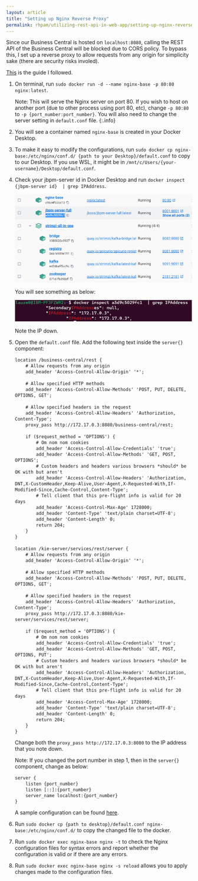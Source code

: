 ```yaml
---
layout: article
title: "Setting up Nginx Reverse Proxy"
permalink: rhpam/utilizing-rest-api-in-web-app/setting-up-nginx-reverse-proxy
---
```


Since our Business Central is hosted on `localhost:8080`, calling the REST API of the Business Central will be blocked due to CORS policy. To bypass this, I set up a reverse proxy to allow requests from any origin for simplicity sake (there are security risks involed).

[This](https://www.youtube.com/watch?v=ZmH1L1QeNHk&ab_channel=CameronMcKenzie) is the guide I followed.

1.  On terminal, run `sudo docker run -d --name nginx-base -p 80:80 nginx:latest`.

    Note: This will serve the Nginx server on port 80. If you wish to host on another port (due to other process using port 80, etc), change `-p 80:80` to `-p {port_number:port_number}`. You will also need to change the server setting in `default.conf` file.
    {:.info}

2.  You will see a container named `nginx-base` is created in your Docker Desktop.

3.  To make it easy to modify the configurations, run `sudo docker cp nginx-base:/etc/nginx/conf.d/ {path to your Desktop}/default.conf` to copy to our Desktop. If you use WSL, it might be in `/mnt/c/Users/{your-username}/Desktop/default.conf`.

4.  Check your jbpm-server id in Docker Desktop and run `docker inspect {jbpm-server id}  | grep IPAddress`.

    ![jbpm-server-id](../assets/images/business-central/docker/jbpm-server-id.png)

    You will see something as below:

    ![jbpm-server-grep-ip](../assets/images/business-central/docker/jbpm-server-grep-ip.png)

    Note the IP down.

5.  Open the `default.conf` file. Add the following text inside the `server{}` component:

    ```
    location /business-central/rest {
        # Allow requests from any origin
        add_header 'Access-Control-Allow-Origin' '*';

        # Allow specified HTTP methods
        add_header 'Access-Control-Allow-Methods' 'POST, PUT, DELETE, OPTIONS, GET';

        # Allow specified headers in the request
        add_header 'Access-Control-Allow-Headers' 'Authorization, Content-Type';
        proxy_pass http://172.17.0.3:8080/business-central/rest;

        if ($request_method = 'OPTIONS') {
            # Om nom nom cookies
            add_header 'Access-Control-Allow-Credentials' 'true';
            add_header 'Access-Control-Allow-Methods' 'GET, POST, OPTIONS';
            # Custom headers and headers various browsers *should* be OK with but aren't
            add_header 'Access-Control-Allow-Headers' 'Authorization, DNT,X-CustomHeader,Keep-Alive,User-Agent,X-Requested-With,If-Modified-Since,Cache-Control,Content-Type';
            # Tell client that this pre-flight info is valid for 20 days
            add_header 'Access-Control-Max-Age' 1728000;
            add_header 'Content-Type' 'text/plain charset=UTF-8';
            add_header 'Content-Length' 0;
            return 204;
        }
    }

    location /kie-server/services/rest/server {
        # Allow requests from any origin
        add_header 'Access-Control-Allow-Origin' '*';

        # Allow specified HTTP methods
        add_header 'Access-Control-Allow-Methods' 'POST, PUT, DELETE, OPTIONS, GET';

        # Allow specified headers in the request
        add_header 'Access-Control-Allow-Headers' 'Authorization, Content-Type';
        proxy_pass http://172.17.0.3:8080/kie-server/services/rest/server;

        if ($request_method = 'OPTIONS') {
            # Om nom nom cookies
            add_header 'Access-Control-Allow-Credentials' 'true';
            add_header 'Access-Control-Allow-Methods' 'GET, POST, OPTIONS, PUT';
            # Custom headers and headers various browsers *should* be OK with but aren't
            add_header 'Access-Control-Allow-Headers' 'Authorization, DNT,X-CustomHeader,Keep-Alive,User-Agent,X-Requested-With,If-Modified-Since,Cache-Control,Content-Type';
            # Tell client that this pre-flight info is valid for 20 days
            add_header 'Access-Control-Max-Age' 1728000;
            add_header 'Content-Type' 'text/plain charset=UTF-8';
            add_header 'Content-Length' 0;
            return 204;
        }
    }

    ```

    Change both the `proxy_pass http://172.17.0.3:8080` to the IP address that you note down.

    Note: If you changed the port number in step 1, then in the `server{}` component, change as below:

    ```
    server {
        listen {port_number}
        listen [::]:{port_number}
        server_name localhost:{port_number}
    }
    ```

    A sample configuration can be found [here](https://github.com/zm-l/rhpam-demo/blob/main/nginx-config/default.conf).

6.  Run `sudo docker cp {path to desktop}/default.conf nginx-base:/etc/nginx/conf.d/` to copy the changed file to the docker.

7.  Run `sudo docker exec nginx-base nginx -t` to check the Nginx configuration files for syntax errors and report whether the configuration is valid or if there are any errors.

8.  Run `sudo docker exec nginx-base nginx -s reload` allows you to apply changes made to the configuration files.
